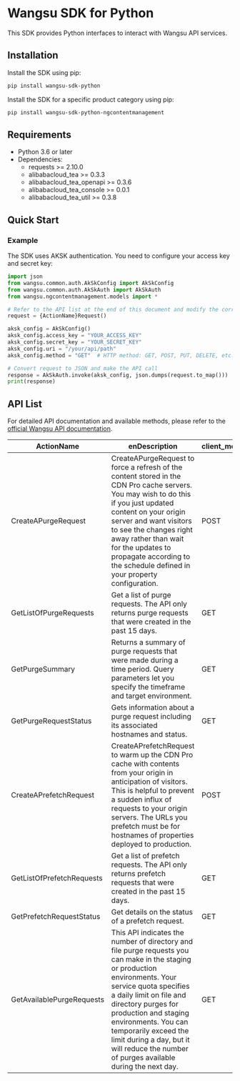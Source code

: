 # Wangsu SDK for Python

This SDK provides Python interfaces to interact with Wangsu API services.

## Installation

Install the SDK using pip:

```bash
pip install wangsu-sdk-python
```

Install the SDK for a specific product category using pip:

```bash
pip install wangsu-sdk-python-ngcontentmanagement
```


## Requirements

- Python 3.6 or later
- Dependencies:
  - requests >= 2.10.0
  - alibabacloud_tea >= 0.3.3
  - alibabacloud_tea_openapi >= 0.3.6
  - alibabacloud_tea_console >= 0.0.1
  - alibabacloud_tea_util >= 0.3.8

## Quick Start

### Example

The SDK uses AKSK authentication. You need to configure your access key and secret key:

```python
import json
from wangsu.common.auth.AkSkConfig import AkSkConfig
from wangsu.common.auth.AkSkAuth import AkSkAuth
from wangsu.ngcontentmanagement.models import *

# Refer to the API list at the end of this document and modify the corresponding {ActionName}, Method, Uri
request = {ActionName}Request()

aksk_config = AkSkConfig()
aksk_config.access_key = "YOUR_ACCESS_KEY"
aksk_config.secret_key = "YOUR_SECRET_KEY"
aksk_config.uri = "/your/api/path"
aksk_config.method = "GET"  # HTTP method: GET, POST, PUT, DELETE, etc.

# Convert request to JSON and make the API call
response = AkSkAuth.invoke(aksk_config, json.dumps(request.to_map()))
print(response)

```



## API List
For detailed API documentation and available methods, please refer to the [official Wangsu API documentation](https://www.wangsu.com/document/api-doc/Overview?productType=all).

| ActionName | enDescription | client_methods | uri |
| --- | --- | --- | --- |
| CreateAPurgeRequest | CreateAPurgeRequest to force a refresh of the content stored in the CDN Pro cache servers.  You may wish to do this if you just updated content on your origin server and want visitors to see the changes right away rather than wait for the updates to propagate according to the schedule defined in your property configuration. | POST | /cdn/purges |
| GetListOfPurgeRequests | Get a list of purge requests. The API only returns purge requests that were created in the past 15 days. | GET | /cdn/purges |
| GetPurgeSummary | Returns a summary of purge requests that were made during a time period. Query parameters let you specify the timeframe and target environment. | GET | /cdn/purges/purgeSummary |
| GetPurgeRequestStatus | Gets information about a purge request including its associated hostnames and status. | GET | /cdn/purges/* |
| CreateAPrefetchRequest | CreateAPrefetchRequest to warm up the CDN Pro cache with contents from your origin in anticipation of visitors. This is helpful to prevent a sudden influx of requests to your origin servers. The URLs you prefetch must be for hostnames of properties deployed to production.<br> | POST | /cdn/prefetches |
| GetListOfPrefetchRequests | Get a list of prefetch requests. The API only returns prefetch requests that were created in the past 15 days. | GET | /cdn/prefetches |
| GetPrefetchRequestStatus | Get details on the status of a prefetch request. | GET | /cdn/prefetches/* |
| GetAvailablePurgeRequests | This API indicates the number of directory and file purge requests you can make in the staging or production environments. Your service quota specifies a daily limit on file and directory purges for production and staging environments. You can temporarily exceed the limit during a day, but it will reduce the number of purges available during the next day. | GET | /cdn/purges/purgeTokens |